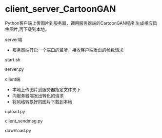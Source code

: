 # client_server_CartoonGAN

Python客户端上传图片到服务器，调用服务器端的CartoonGAN程序,生成相应风格图片,再下载到本地。

server端
* 服务器端开启一个端口的监听，接收客户端发出的参数请求

start.sh

server.py

client端
* 本地上传图片到服务器指定文件夹下
* 向服务器端发出转化的请求
* 将风格转换好的图片下载到本地

upload.py

client_sendmsg.py

download.py

